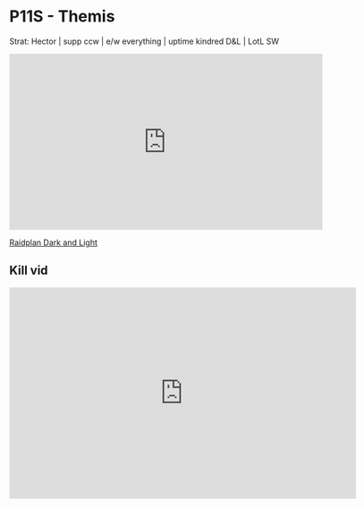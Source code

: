 # P11S - Themis
Strat: Hector | supp ccw |  e/w everything |  uptime kindred D&L | LotL SW   

<iframe width="560" height="315" src="https://www.youtube.com/embed/N-2YSrSsMUw" title="YouTube video player" frameborder="0" allow="accelerometer; autoplay; clipboard-write; encrypted-media; gyroscope; picture-in-picture; web-share" allowfullscreen></iframe>


[Raidplan Dark and Light](https://raidplan.io/plan/j-7MaMA1ST9P6nMg)

## Kill vid
<iframe src="https://player.twitch.tv/?video=1856120923&parent=rerevival.github.io&autoplay=false" frameborder="0" allowfullscreen="true" scrolling="no" height="378" width="620" autplay="false"></iframe> 
